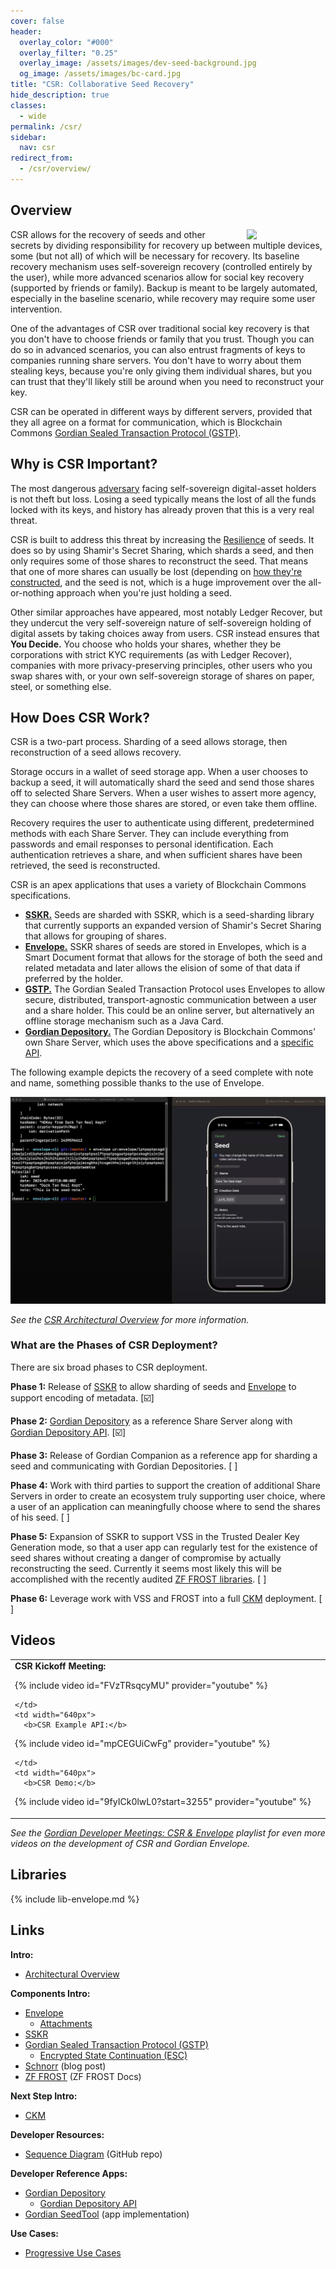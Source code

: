 ```yaml
---
cover: false
header:
  overlay_color: "#000"
  overlay_filter: "0.25"
  overlay_image: /assets/images/dev-seed-background.jpg
  og_image: /assets/images/bc-card.jpg
title: "CSR: Collaborative Seed Recovery"
hide_description: true
classes:
  - wide
permalink: /csr/
sidebar:
  nav: csr
redirect_from:
  - /csr/overview/
---
```


## Overview

<a href="/core-stack/"><img src="https://developer.blockchaincommons.com/assets/images/bc-stack-core-csr.png" style="float: right; margin-left: 20px;" width="25%"></a>

CSR allows for the recovery of seeds and other secrets by dividing
responsibility for recovery up between multiple devices, some (but not
all) of which will be necessary for recovery. Its baseline recovery
mechanism uses self-sovereign recovery (controlled entirely by the
user), while more advanced scenarios allow for social key recovery
(supported by friends or family). Backup is meant to be largely
automated, especially in the baseline scenario, while recovery may
require some user intervention.

One of the advantages of CSR over traditional social key recovery is
that you don't have to choose friends or family that you trust. Though
you can do so in advanced scenarios, you can also entrust fragments of
keys to companies running share servers. You don't have to worry about
them stealing keys, because you're only giving them individual
shares, but you can trust that they'll likely still be around when
you need to reconstruct your key.

CSR can be operated in different ways by different servers, provided that they all agree on a format for communication, which is Blockchain Commons [Gordian Sealed Transaction Protocol (GSTP)](/envelope/gstp/).

## Why is CSR Important?

The most dangerous [adversary](https://www.smartcustody.com/) facing self-sovereign digital-asset holders is not theft but loss. Losing a seed typically means the lost of all the funds locked with its keys, and history has already proven that this is a very real threat.

CSR is built to address this threat by increasing the [Resilience](/principles/) of seeds. It does so by using Shamir's Secret Sharing, which shards a seed, and then only requires some of those shares to reconstruct the seed. That means that one of more shares can usually be lost (depending on [how they're constructed](https://github.com/BlockchainCommons/SmartCustody/blob/master/Docs/SSKR-Sharing.md), and the seed is not, which is a huge improvement over the all-or-nothing approach when you're just holding a seed.

Other similar approaches have appeared, most notably Ledger Recover, but they undercut the very self-sovereign nature of self-sovereign holding of digital assets by taking choices away from users. CSR instead ensures that **You Decide.** You choose who holds your shares, whether they be corporations with strict KYC requirements (as with Ledger Recover), companies with more privacy-preserving principles, other users who you swap shares with, or your own self-sovereign storage of shares on paper, steel, or something else.

## How Does CSR Work?

CSR is a two-part process. Sharding of a seed allows storage, then reconstruction of a seed allows recovery.

Storage occurs in a wallet of seed storage app. When a user
chooses to backup a seed, it will automatically shard the seed and
send those shares off to selected Share Servers. When a user wishes to assert
more agency, they can choose where those shares are stored, or even
take them offline.


Recovery requires the user to authenticate using
different, predetermined methods with each Share Server. They can
include everything from passwords and email responses to personal
identification. Each authentication retrieves a share, and when
sufficient shares have been retrieved, the seed is reconstructed.

CSR is an apex applications that uses a variety of Blockchain Commons specifications.

* [**SSKR.**](/sskr/) Seeds are sharded with SSKR, which is a seed-sharding library that currently supports an expanded version of Shamir's Secret Sharing that allows for grouping of shares.
* [**Envelope.**](/envelope/) SSKR shares of seeds are stored in Envelopes, which is a Smart Document format that allows for the storage of both the seed and related metadata and later allows the elision of some of that data if preferred by the holder.
* [**GSTP.**](/envelope/gstp/) The Gordian Sealed Transaction Protocol uses Envelopes to allow secure, distributed, transport-agnostic communication between a user and a share holder. This could be an online server, but alternatively an offline storage mechanism such as a Java Card.
* [**Gordian Depository.**](https://github.com/BlockchainCommons/bc-depo-rust) The Gordian Depository is Blockchain Commons' own Share Server, which uses the above specifications and a [specific API](https://github.com/BlockchainCommons/bc-depo-api-rust).
 
The following example depicts the recovery of a seed complete with
note and name, something possible thanks to the use of Envelope.

![](/assets/images/csr/example.jpg)

_See the [CSR Architectural Overview](csr-architecture.md) for more
information._

### What are the Phases of CSR Deployment?

There are six broad phases to CSR deployment.

**Phase 1:** Release of [SSKR](/sskr/) to allow sharding of seeds and [Envelope](/envelope/) to support encoding of metadata. [☑️]

**Phase 2:** [Gordian Depository](https://github.com/BlockchainCommons/bc-depo-rust) as a reference Share Server along with [Gordian Depository API](https://github.com/BlockchainCommons/bc-depo-api-rust). [☑️]

**Phase 3:** Release of Gordian Companion as a reference app for sharding a seed and communicating with Gordian Depositories. [ ]

**Phase 4:** Work with third parties to support the creation of additional Share Servers in order to create an ecosystem truly supporting user choice, where a user of an application can meaningfully choose where to send the shares of his seed. [ ]

**Phase 5:** Expansion of SSKR to support VSS in the Trusted Dealer Key Generation mode, so that a user app can regularly test for the existence of seed shares without creating a danger of compromise by actually reconstructing the seed. Currently it seems most likely this will be accomplished with the recently audited [ZF FROST libraries](https://frost.zfnd.org/index.html). [ ]

**Phase 6:** Leverage work with VSS and FROST into a full [CKM](/ckm/) deployment. [ ]

## Videos

<table width="100%">
  <tr>
    <td width="640px">
      <b>CSR Kickoff Meeting:</b>

{% include video id="FVzTRsqcyMU" provider="youtube" %}

    </td>
    <td width="640px">
      <b>CSR Example API:</b>

{% include video id="mpCEGUiCwFg" provider="youtube" %}

    </td>
    <td width="640px">
      <b>CSR Demo:</b>
{% include video id="9fyICk0lwL0?start=3255" provider="youtube" %}
    </td>

  </tr>
</table>

_See the [Gordian Developer Meetings: CSR &
Envelope](https://www.youtube.com/playlist?list=PLCkrqxOY1Fbp-P1Yv-7gmu75i2QS2Z6vk)
playlist for even more videos on the development of CSR and Gordian
Envelope._

## Libraries

{% include lib-envelope.md %}

## Links

**Intro:**

* [Architectural Overview](/csr/architecture/)

**Components Intro:**

* [Envelope](/envelope/)
   * [Attachments](https://github.com/BlockchainCommons/Research/blob/master/papers/bcr-2023-006-envelope-attachment.md)
* [SSKR](/sskr/)
* [Gordian Sealed Transaction Protocol (GSTP)](/envelope/gstp/)
   * [Encrypted State Continuation (ESC)](/envelope/esc/)
* [Schnorr](https://www.blockchaincommons.com/musings/Schnorr-Intro/) (blog post)
* [ZF FROST](https://frost.zfnd.org/frost.html) (ZF FROST Docs)

**Next Step Intro:**

* [CKM](/ckm/)

**Developer Resources:**

* [Sequence Diagram](https://github.com/BlockchainCommons/developer-web-site/blob/master/_pages/csr-sequence-diagram.md) (GitHub repo)

**Developer Reference Apps:**

* [Gordian Depository](https://github.com/BlockchainCommons/bc-depo-rust)
   * [Gordian Depository API](https://github.com/BlockchainCommons/bc-depo-api-rust)
* [Gordian SeedTool](https://github.com/BlockchainCommons/GordianSeedTool-iOS) (app implementation)

**Use Cases:**

* [Progressive Use Cases](/csr/use-cases/)
